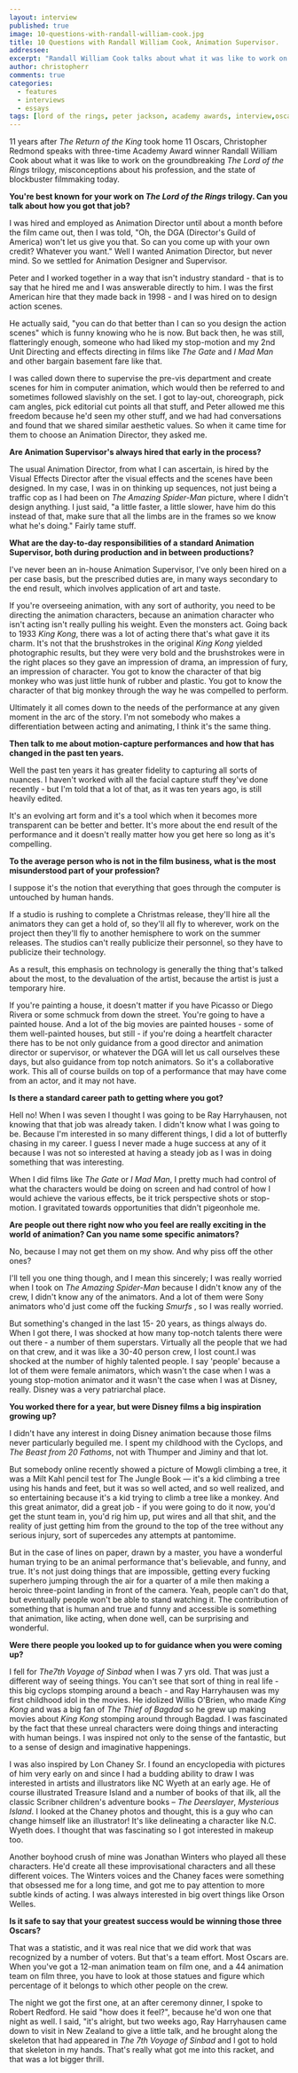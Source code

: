 ```yaml
---
layout: interview
published: true
image: 10-questions-with-randall-william-cook.jpg
title: 10 Questions with Randall William Cook, Animation Supervisor.
addressee:
excerpt: "Randall William Cook talks about what it was like to work on the groundbreaking <em>The Lord of the Rings</em> trilogy, misconceptions about his profession, and the state of blockbuster filmmaking today."
author: christopherr
comments: true
categories:
  - features
  - interviews
  - essays
tags: [lord of the rings, peter jackson, academy awards, interview,oscars,animation,special effects,fantasy]
---
```


11 years after *The Return of the King* took home 11 Oscars, Christopher Redmond speaks with three-time Academy Award winner Randall William Cook about what it was like to work on the groundbreaking *The Lord of the Rings* trilogy, misconceptions about his profession, and the state of blockbuster filmmaking today.

**You're best known for your work on *The Lord of the Rings* trilogy. Can you talk about how you got that job?**

I was hired and employed as Animation Director until about a month before the film came out, then I was told, "Oh, the DGA (Director's Guild of America) won't let us give you that. So can you come up with your own credit? Whatever you want." Well I wanted Animation Director, but never mind. So we settled for Animation Designer and Supervisor.

Peter and I worked together in a way that isn't industry standard - that is to say that he hired me and I was answerable directly to him. I was the first American hire that they made back in 1998 - and I was hired on to design action scenes.

He actually said, "you can do that better than I can so you design the action scenes" which is funny knowing who he is now. But back then, he was still, flatteringly enough, someone who had liked my stop-motion and my 2nd Unit Directing and effects directing in films like *The Gate* and *I Mad Man* and other bargain basement fare like that.

I was called down there to supervise the pre-vis department and create scenes for him in computer animation, which would then be referred to and sometimes followed slavishly on the set. I got to lay-out, choreograph, pick cam angles, pick editorial cut points all that stuff, and Peter allowed me this freedom because he'd seen my other stuff, and we had had conversations and found that we shared similar aesthetic values. So when it came time for them to choose an Animation Director, they asked me.

**Are Animation Supervisor's always hired that early in the process?**

The usual Animation Director, from what I can ascertain, is hired by the Visual Effects Director after the visual effects and the scenes have been designed. In my case, I was in on thinking up sequences, not just being a traffic cop as I had been on *The Amazing Spider-Man* picture, where I didn't design anything. I just said, "a little faster, a little slower, have him do this instead of that, make sure that all the limbs are in the frames so we know what he's doing." Fairly tame stuff.

**What are the day-to-day responsibilities of a standard Animation Supervisor, both during production and in between productions?**

I've never been an in-house Animation Supervisor, I've only been hired on a per case basis, but the prescribed duties are, in many ways secondary to the end result, which involves application of art and taste.

If you're overseeing animation, with any sort of authority, you need to be directing the animation characters, because an animation character who isn't acting isn't really pulling his weight. Even the monsters act. Going back to 1933 *King Kong*, there was a lot of acting there that's what gave it its charm. It's not that the brushstrokes in the original *King Kong* yielded photographic results, but they were very bold and the brushstrokes were in the right places so they gave an impression of drama, an impression of fury, an impression of character. You got to know the character of that big monkey who was just little hunk of rubber and plastic. You got to know the character of that big monkey through the way he was compelled to perform.

Ultimately it all comes down to the needs of the performance at any given moment in the arc of the story. I'm not somebody who makes a differentiation between acting and animating, I think it's the same thing.

**Then talk to me about motion-capture performances and how that has changed in the past ten years.**

Well the past ten years it has greater fidelity to capturing all sorts of nuances. I haven't worked with all the facial capture stuff they've done recently - but I'm told that a lot of that, as it was ten years ago, is still heavily edited.

It's an evolving art form and it's a tool which when it becomes more transparent can be better and better. It's more about the end result of the performance and it doesn't really matter how you get here so long as it's compelling.

**To the average person who is not in the film business, what is the most misunderstood part of your profession?**

I suppose it's the notion that everything that goes through the computer is untouched by human hands.

If a studio is rushing to complete a Christmas release, they'll hire all the animators they can get a hold of, so they'll all fly to wherever, work on the project then they'll fly to another hemisphere to work on the summer releases. The studios can't really publicize their personnel, so they have to publicize their technology.

As a result, this emphasis on technology is generally the thing that's talked about the most, to the devaluation of the artist, because the artist is just a temporary hire.

If you're painting a house, it doesn't matter if you have Picasso or Diego Rivera or some schmuck from down the street. You're going to have a painted house. And a lot of the big movies are painted houses - some of them well-painted houses, but still - if you're doing a heartfelt character there has to be not only guidance from a good director and animation director or supervisor, or whatever the DGA will let us call ourselves these days, but also guidance from top notch animators. So it's a collaborative work. This all of course builds on top of a performance that may have come from an actor, and it may not have.

**Is there a standard career path to getting where you got?**

Hell no! When I was seven I thought I was going to be Ray Harryhausen, not knowing that that job was already taken. I didn't know what I was going to be. Because I'm interested in so many different things, I did a lot of butterfly chasing in my career. I guess I never made a huge success at any of it because I was not so interested at having a steady job as I was in doing something that was interesting.

When I did films like *The Gate* or *I Mad Man*, I pretty much had control of what the characters would be doing on screen and had control of how I would achieve the various effects, be it trick perspective shots or stop-motion. I gravitated towards opportunities that didn't pigeonhole me.

**Are people out there right now who you feel are really exciting in the world of animation? Can you name some specific animators?**

No, because I may not get them on my show. And why piss off the other ones?

I'll tell you one thing though, and I mean this sincerely; I was really worried when I took on *The Amazing Spider-Man* because I didn't know any of the crew, I didn't know any of the animators. And a lot of them were Sony animators who'd just come off the fucking *Smurfs* , so I was really worried.

But something's changed in the last 15- 20 years, as things always do. When I got there, I was shocked at how many top-notch talents there were out there - a number of them superstars. Virtually all the people that we had on that crew, and it was like a 30-40 person crew, I lost count.I was shocked at the number of highly talented people. I say 'people' because a lot of them were female animators, which wasn't the case when I was a young stop-motion animator and it wasn't the case when I was at Disney, really. Disney was a very patriarchal place.

**You worked there for a year, but were Disney films a big inspiration growing up?**

I didn't have any interest in doing Disney animation because those films never particularly beguiled me. I spent my childhood with the Cyclops, and *The Beast from 20 Fathoms*, not with Thumper and Jiminy and that lot.

But somebody online recently showed a picture of Mowgli climbing a tree, it was a Milt Kahl pencil test for The Jungle Book — it's a kid climbing a tree using his hands and feet, but it was so well acted, and so well realized, and so entertaining because it's a kid trying to climb a tree like a monkey. And this great animator, did a great job - if you were going to do it now, you'd get the stunt team in, you'd rig him up, put wires and all that shit, and the reality of just getting him from the ground to the top of the tree without any serious injury, sort of supercedes any attempts at pantomime.

But in the case of lines on paper, drawn by a master, you have a wonderful human trying to be an animal performance that's believable, and funny, and true. It's not just doing things that are impossible, getting every fucking superhero jumping through the air for a quarter of a mile then making a heroic three-point landing in front of the camera. Yeah, people can't do that, but eventually people won't be able to stand watching it. The contribution of something that is human and true and funny and accessible is something that animation, like acting, when done well, can be surprising and wonderful.

**Were there people you looked up to for guidance when you were coming up?**

I fell for *The7th Voyage of Sinbad* when I was 7 yrs old. That was just a different way of seeing things. You can't see that sort of thing in real life - this big cyclops stomping around a beach - and Ray Harryhausen was my first childhood idol in the movies. He idolized Willis O'Brien, who made *King Kong* and was a big fan of *The Thief of Bagdad* so he grew up making movies about *King Kong* stomping around through Bagdad. I was fascinated by the fact that these unreal characters were doing things and interacting with human beings. I was inspired not only to the sense of the fantastic, but to a sense of design and imaginative happenings.

I was also inspired by Lon Chaney Sr. I found an encyclopedia with pictures of him very early on and since I had a budding ability to draw I was interested in artists and illustrators like NC Wyeth at an early age. He of course illustrated Treasure Island and a number of books of that ilk, all the classic Scribner children's adventure books – *The Deerslayer*, *Mysterious Island*. I looked at the Chaney photos and thought, this is a guy who can change himself like an illustrator! It's like delineating a character like N.C. Wyeth does. I thought that was fascinating so I got interested in makeup too.

Another boyhood crush of mine was Jonathan Winters who played all these characters. He'd create all these improvisational characters and all these different voices. The Winters voices and the Chaney faces were something that obsessed me for a long time, and got me to pay attention to more subtle kinds of acting. I was always interested in big overt things like Orson Welles.

**Is it safe to say that your greatest success would be winning those three Oscars?**

That was a statistic, and it was real nice that we did work that was recognized by a number of voters. But that's a team effort. Most Oscars are. When you've got a 12-man animation team on film one, and a 44 animation team on film three, you have to look at those statues and figure which percentage of it belongs to which other people on the crew.

The night we got the first one, at an after ceremony dinner, I spoke to Robert Redford. He said "how does it feel?", because he'd won one that night as well. I said, "it's alright, but two weeks ago, Ray Harryhausen came down to visit in New Zealand to give a little talk, and he brought along the skeleton that had appeared in *The 7th Voyage of Sinbad* and I got to hold that skeleton in my hands. That's really what got me into this racket, and that was a lot bigger thrill.
